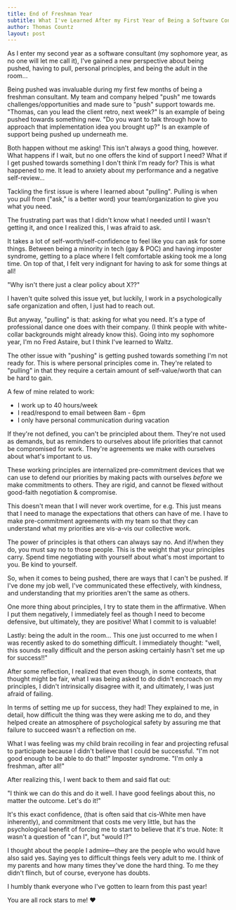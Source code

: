 ```yaml
---
title: End of Freshman Year
subtitle: What I've Learned After my First Year of Being a Software Consultant
author: Thomas Countz
layout: post
---
```


As I enter my second year as a software consultant (my sophomore year, as no one will let me call it), I've gained a new perspective about being pushed, having to pull, personal principles, and being the adult in the room... 

Being pushed was invaluable during my first few months of being a freshman consultant. My team and company helped "push" me towards challenges/opportunities and made sure to "push" support towards me. "Thomas, can you lead the client retro, next week?" Is an example of being pushed towards something new. "Do you want to talk through how to approach that implementation idea you brought up?" Is an example of support being pushed up underneath me.

Both happen without me asking! This isn't always a good thing, however. What happens if I wait, but no one offers the kind of support I need? What if I get pushed towards something I don't think I'm ready for? This is what happened to me. It lead to anxiety about my performance and a negative self-review...

Tackling the first issue is where I learned about "pulling". Pulling is when you pull from ("ask," is a better word) your team/organization to give you what you need.

The frustrating part was that I didn't know what I needed until I wasn't getting it, and once I realized this, I was afraid to ask.

It takes a lot of self-worth/self-confidence to feel like you can ask for some things. Between being a minority in tech (gay & POC) and having imposter syndrome, getting to a place where I felt comfortable asking took me a long time.
On top of that, I felt very indignant for having to ask for some things at all! 

"Why isn't there just a clear policy about X??"

I haven't quite solved this issue yet, but luckily, I work in a psychologically safe organization and often, I just had to reach out.

But anyway, "pulling" is that: asking for what you need. It's a type of professional dance one does with their company. (I think people with white-collar backgrounds might already know this). Going into my sophomore year, I'm no Fred Astaire, but I think I've learned to Waltz.

The other issue with "pushing" is getting pushed towards something I'm not ready for. This is where personal principles come in. They're related to "pulling" in that they require a certain amount of self-value/worth that can be hard to gain.

A few of mine related to work:

- I work up to 40 hours/week
- I read/respond to email between 8am - 6pm
- I only have personal communication during vacation

If they're not defined, you can't be principled about them. They're not used as demands, but as reminders to ourselves about life priorities that cannot be compromised for work. They're agreements we make with ourselves about what's important to us.

These working principles are internalized pre-commitment devices that we can use to defend our priorities by making pacts with ourselves _before_ we make commitments to others. They are rigid, and cannot be flexed without good-faith negotiation & compromise.

This doesn't mean that I will never work overtime, for e.g. This just means that I need to manage the expectations that others can have of me. I have to make pre-commitment agreements with my team so that they can understand what my priorities are vis-a-vis our collective work.

The power of principles is that others can always say no. And if/when they do, you must say no to those people. This is the weight that your principles carry. Spend time negotiating with yourself about what's most important to you. Be kind to yourself.

So, when it comes to being pushed, there are ways that I can't be pushed. If I've done my job well, I've communicated these effectively, with kindness, and understanding that my priorities aren't the same as others.

One more thing about principles, I try to state them in the affirmative. When I put them negatively, I immediately feel as though I need to become defensive, but ultimately, they are positive! What I commit to is valuable!

Lastly: being the adult in the room... This one just occurred to me when I was recently asked to do something difficult. I immediately thought: "well, this sounds really difficult and the person asking certainly hasn't set me up for success!!"

After some reflection, I realized that even though, in some contexts, that thought might be fair, what I was being asked to do didn't encroach on my principles, I didn't intrinsically disagree with it, and ultimately, I was just afraid of failing.

In terms of setting me up for success, they had! They explained to me, in detail, how difficult the thing was they were asking me to do, and they helped create an atmosphere of psychological safety by assuring me that failure to succeed wasn't a reflection on me.

What I was feeling was my child brain recoiling in fear and projecting refusal to participate because I didn't believe that I could be successful. "I'm not good enough to be able to do that!" Imposter syndrome. "I'm only a freshman, after all!"

After realizing this, I went back to them and said flat out: 

"I think we can do this and do it well. I have good feelings about this, no matter the outcome. Let's do it!"

It's this exact confidence, (that is often said that cis-White men have inherently), and commitment that costs me very little, but has the psychological benefit of forcing me to start to believe that it's true. Note: It wasn't a question of "can I", but "would I?"

I thought about the people I admire—they are the people who would have also said yes. Saying yes to difficult things feels very adult to me. I think of my parents and how many times they've done the hard thing. To me they didn't flinch, but of course, everyone has doubts.

I humbly thank everyone who I've gotten to learn from this past year! 

You are all rock stars to me! ❤️

